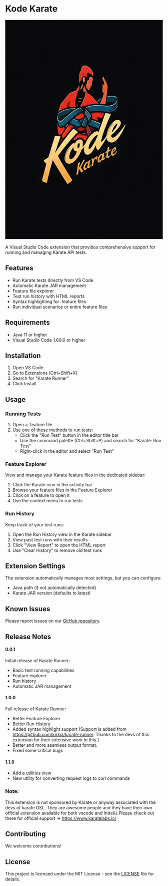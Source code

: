 # Kode Karate
<img src="https://github.com/mkpvishnu/Kode-Karate/blob/main/resources/karate.jpeg" alt="Logo" width="900" height="700"/>

A Visual Studio Code extension that provides comprehensive support for running and managing Karate API tests.

## Features

- Run Karate tests directly from VS Code
- Automatic Karate JAR management
- Feature file explorer
- Test run history with HTML reports
- Syntax highlighting for .feature files
- Run individual scenarios or entire feature files

## Requirements

- Java 11 or higher
- Visual Studio Code 1.60.0 or higher

## Installation

1. Open VS Code
2. Go to Extensions (Ctrl+Shift+X)
3. Search for "Karate Runner"
4. Click Install

## Usage

### Running Tests

1. Open a .feature file
2. Use one of these methods to run tests:
   - Click the "Run Test" button in the editor title bar
   - Use the command palette (Ctrl+Shift+P) and search for "Karate: Run Test"
   - Right-click in the editor and select "Run Test"

### Feature Explorer

View and manage your Karate feature files in the dedicated sidebar:

1. Click the Karate icon in the activity bar
2. Browse your feature files in the Feature Explorer
3. Click on a feature to open it
4. Use the context menu to run tests

### Run History

Keep track of your test runs:

1. Open the Run History view in the Karate sidebar
2. View past test runs with their results
3. Click "View Report" to open the HTML report
4. Use "Clear History" to remove old test runs

## Extension Settings

The extension automatically manages most settings, but you can configure:

- Java path (if not automatically detected)
- Karate JAR version (defaults to latest)

## Known Issues

Please report issues on our [GitHub repository](link-to-your-repo/issues).

## Release Notes

#### 0.0.1

Initial release of Karate Runner:
- Basic test running capabilities
- Feature explorer
- Run history
- Automatic JAR management

#### 1.0.0

Full release of Karate Runner:
- Better Feature Explorer
- Better Run History
- Added syntax highlight support (Support is added from https://github.com/kirksl/karate-runner. Thanks to the devs of this extension for their extensive work in this.)
- Better and more seamless output format.
- Fixed some critical bugs

#### 1.1.0
- Add a utilities view
- New utility for converting request logs to curl commands

### Note:
This extension is not sponsored by Karate or anyway associated with the devs of karate DSL. They are awesome people and they have their own official extension available for both vscode and IntteliJ.Please check out there for official support -> https://www.karatelabs.io/

## Contributing

We welcome contributions!
## License

This project is licensed under the MIT License - see the [LICENSE](LICENSE) file for details.
